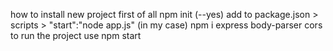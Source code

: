 how to install new project
first of all
npm init (--yes)
add to package.json > scripts > "start":"node app.js" (in my case)
npm i express body-parser cors
to run the project use
npm start
